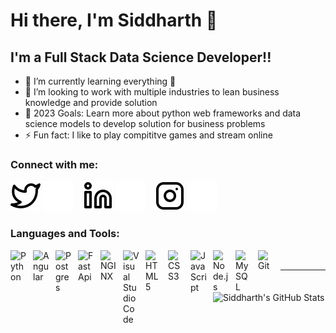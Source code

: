 # Hi there, I'm Siddharth 👋 

## I'm a  Full Stack Data Science Developer!!

- 🌱 I’m currently learning everything 🤣
- 👯 I’m looking to work with multiple industries to lean business knowledge and provide solution 
- 🥅 2023 Goals: Learn more about python web frameworks and data science models to develop solution for business problems
- ⚡ Fun fact: I like to play compititve games and stream online

### Connect with me:

[![website](./img/twitter-light.svg)](https://twitter.com/siddharth_9805#gh-light-mode-only)
[![website](./img/twitter-dark.svg)](https://twitter.com/siddharth_9805#gh-dark-mode-only)
&nbsp;&nbsp;
[![website](./img/linkedin-light.svg)](https://www.linkedin.com/in/siddharth-umachandar-ab70b9178//#gh-light-mode-only)
[![website](./img/linkedin-dark.svg)](https://www.linkedin.com/in/siddharth-umachandar-ab70b9178//#gh-dark-mode-only)
&nbsp;&nbsp;
[![website](./img/instagram-light.svg)](https://www.instagram.com/sid_980575#gh-light-mode-only)
[![website](./img/instagram-dark.svg)](https://www.instagram.com/sid_980575#gh-dark-mode-only)

### Languages and Tools:

<img align="left" alt="Python" width="26px" src="https://cdn.jsdelivr.net/gh/devicons/devicon/icons/python/python-original.svg" style="padding-right:10px;" />
<img align="left" alt="Angular" width="26px" src="https://cdn.icon-icons.com/icons2/2699/PNG/512/angular_logo_icon_169595.png" style="padding-right:10px;" />
<img align="left" alt="Postgres" width="26px" src="https://user-images.githubusercontent.com/24623425/36042969-f87531d4-0d8a-11e8-9dee-e87ab8c6a9e3.png" style="padding-right:10px;"/>
<img align="left" alt="FastApi" width="26px" src="https://cdn.worldvectorlogo.com/logos/fastapi-1.svg" style="padding-right:10px;"/>
<img align="left" alt="NGINX" width="26px" src="https://cdn.icon-icons.com/icons2/2107/PNG/512/file_type_nginx_icon_130305.png" style="padding-right:10px;"/>
<img align="left" alt="Visual Studio Code" width="26px" src="https://cdn.jsdelivr.net/gh/devicons/devicon/icons/vscode/vscode-original.svg" style="padding-right:10px;" />
<img align="left" alt="HTML5" width="26px" src="https://cdn.jsdelivr.net/gh/devicons/devicon/icons/html5/html5-original.svg" style="padding-right:10px;" />
<img align="left" alt="CSS3" width="26px" src="https://cdn.jsdelivr.net/gh/devicons/devicon/icons/css3/css3-original.svg" style="padding-right:10px;" />
<img align="left" alt="JavaScript" width="26px" src="https://cdn.jsdelivr.net/gh/devicons/devicon/icons/javascript/javascript-original.svg" style="padding-right:10px;" />
<img align="left" alt="Node.js" width="26px" src="https://cdn.jsdelivr.net/gh/devicons/devicon/icons/nodejs/nodejs-original.svg" style="padding-right:10px;" />
<img align="left" alt="MySQL" width="26px" src="https://cdn.jsdelivr.net/gh/devicons/devicon/icons/mysql/mysql-original.svg" style="padding-right:10px;" />
<img align="left" alt="Git" width="26px" src="https://cdn.jsdelivr.net/gh/devicons/devicon/icons/git/git-original.svg" style="padding-right:10px;" />

<br />

---

<img align="left" alt="Siddharth's GitHub Stats" src="https://github-readme-stats.vercel.app/api?username=siddharth9805&show_icons=true&hide_border=false"/>

[twitter]: https://twitter.com/siddharth_9805
[instagram]: https://www.instagram.com/sid_980575
[linkedin]: https://www.linkedin.com/in/siddharth-umachandar-ab70b9178